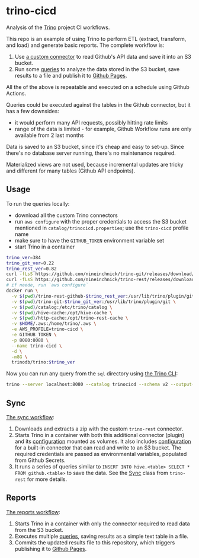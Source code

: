 # trino-cicd

Analysis of the [Trino](https://github.com/trinodb/trino) project CI workflows.

This repo is an example of using Trino to perform ETL (extract, transform, and load)
and generate basic reports. The complete workflow is:

1. Use [a custom connector](https://github.com/nineinchnick/trino-rest) to read Github's API data and save it into an S3 bucket.
1. Run some [queries](https://github.com/nineinchnick/trino-cicd/blob/master/sql) to analyze the data stored in the S3 bucket, save results to a file and publish it to [Github Pages](https://nineinchnick.github.io/trino-cicd/reports/).

All the of the above is repeatable and executed on a schedule using Github Actions.

Queries could be executed against the tables in the Github connector, but it has a few downsides:
* it would perform many API requests, possibly hitting rate limits
* range of the data is limited - for example, Github Workflow runs are only available from 2 last months

Data is saved to an S3 bucket, since it's cheap and easy to set-up. Since there's no database server running,
there's no maintenance required.

Materialized views are not used, because incremental updates are tricky and different for many tables (Github API endpoints).

## Usage

To run the queries locally:
* download all the custom Trino connectors
* run `aws configure` with the proper credentials to access the S3 bucket mentioned in `catalog/trinocicd.properties`; use the `trino-cicd` profile name
* make sure to have the `GITHUB_TOKEN` environment variable set
* start Trino in a container

```bash
trino_ver=384
trino_git_ver=0.22
trino_rest_ver=0.82
curl -fLsS https://github.com/nineinchnick/trino-git/releases/download/v$trino_git_ver/trino-git-$trino_git_ver.zip | jar xv
curl -fLsS https://github.com/nineinchnick/trino-rest/releases/download/v0.82/trino-rest-github-0.82.zip | jar xv
# if neede, run `aws configure`
docker run \
  -v $(pwd)/trino-rest-github-$trino_rest_ver:/usr/lib/trino/plugin/github \
  -v $(pwd)/trino-git-$trino_git_ver:/usr/lib/trino/plugin/git \
  -v $(pwd)/catalog:/etc/trino/catalog \
  -v $(pwd)/hive-cache:/opt/hive-cache \
  -v $(pwd)/http-cache:/opt/trino-rest-cache \
  -v $HOME/.aws:/home/trino/.aws \
  -e AWS_PROFILE=trino-cicd \
  -e GITHUB_TOKEN \
  -p 8080:8080 \
  --name trino-cicd \
  -d \
  -m8G \
  trinodb/trino:$trino_ver
```

Now you can run any query from the `sql` directory using [the Trino CLI](https://trino.io/docs/current/installation/cli.html#installation):
```bash
trino --server localhost:8080 --catalog trinocicd --schema v2 --output-format=ALIGNED < sql/pr/burndown.sql
```

## Sync

[The sync workflow](https://github.com/nineinchnick/trino-cicd/blob/master/.github/workflows/sync.yml):
1. Downloads and extracts a zip with the custom `trino-rest` connector.
1. Starts Trino in a container with both this additional connector (plugin)
   and its [configuration](https://github.com/nineinchnick/trino-cicd/blob/master/catalog/github.properties) mounted as volumes.
   It also includes [configuration](https://github.com/nineinchnick/trino-cicd/blob/master/catalog/hive.properties) for a built-in connector
   that can read and write to an S3 bucket. The required credentials are passed
   as environmental variables, populated from Github Secrets.
1. It runs a series of queries similar to `INSERT INTO hive.<table> SELECT * FROM github.<table>`
   to save the data. See the [Sync](https://github.com/nineinchnick/trino-rest/blob/master/trino-rest-github/src/main/java/pl/net/was/rest/github/Sync.java)
   class from `trino-rest` for more details.

## Reports

[The reports workflow](https://github.com/nineinchnick/trino-cicd/blob/master/.github/workflows/reports.yml):
1. Starts Trino in a container with only the connector required to read data from the S3 bucket.
1. Executes multiple [queries](/sql), saving results as a simple text table in a file.
1. Commits the updated results file to this repository, which triggers publishing it to [Github Pages](https://nineinchnick.github.io/trino-cicd/reports/).
